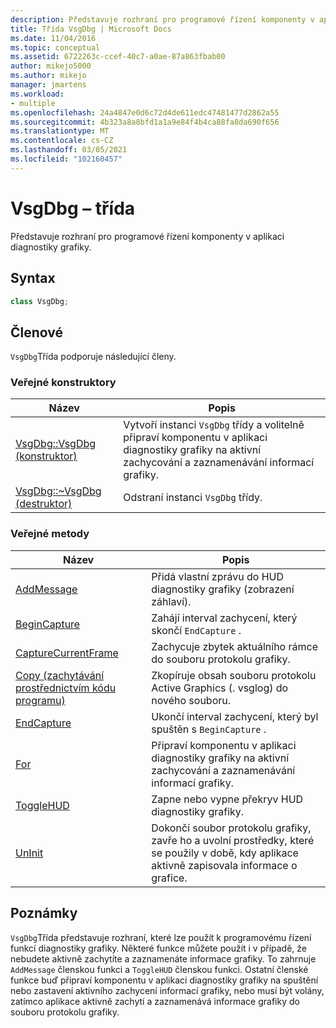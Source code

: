 ```yaml
---
description: Představuje rozhraní pro programové řízení komponenty v aplikaci diagnostiky grafiky.
title: Třída VsgDbg | Microsoft Docs
ms.date: 11/04/2016
ms.topic: conceptual
ms.assetid: 6722263c-ccef-40c7-a0ae-87a863fbab00
author: mikejo5000
ms.author: mikejo
manager: jmartens
ms.workload:
- multiple
ms.openlocfilehash: 24a4847e0d6c72d4de611edc47481477d2862a55
ms.sourcegitcommit: 4b323a8a8bfd1a1a9e84f4b4ca88fa8da690f656
ms.translationtype: MT
ms.contentlocale: cs-CZ
ms.lasthandoff: 03/05/2021
ms.locfileid: "102160457"
---
```

# <a name="vsgdbg-class"></a>VsgDbg – třída
Představuje rozhraní pro programové řízení komponenty v aplikaci diagnostiky grafiky.

## <a name="syntax"></a>Syntax

```C++
class VsgDbg;
```

## <a name="members"></a>Členové
 `VsgDbg`Třída podporuje následující členy.

### <a name="public-constructors"></a>Veřejné konstruktory

|Název|Popis|
|----------|-----------------|
|[VsgDbg::VsgDbg (konstruktor)](vsgdbg-vsgdbg-constructor.md)|Vytvoří instanci `VsgDbg` třídy a volitelně připraví komponentu v aplikaci diagnostiky grafiky na aktivní zachycování a zaznamenávání informací grafiky.|
|[VsgDbg::~VsgDbg (destruktor)](vsgdbg-tilde-vsgdbg-destructor.md)|Odstraní instanci `VsgDbg` třídy.|

### <a name="public-methods"></a>Veřejné metody

|Název|Popis|
|----------|-----------------|
|[AddMessage](addmessage.md)|Přidá vlastní zprávu do HUD diagnostiky grafiky (zobrazení záhlaví).|
|[BeginCapture](begincapture.md)|Zahájí interval zachycení, který skončí `EndCapture` .|
|[CaptureCurrentFrame](capturecurrentframe.md)|Zachycuje zbytek aktuálního rámce do souboru protokolu grafiky.|
|[Copy (zachytávání prostřednictvím kódu programu)](copy-programmatic-capture.md)|Zkopíruje obsah souboru protokolu Active Graphics (. vsglog) do nového souboru.|
|[EndCapture](endcapture.md)|Ukončí interval zachycení, který byl spuštěn s `BeginCapture` .|
|[For](init.md)|Připraví komponentu v aplikaci diagnostiky grafiky na aktivní zachycování a zaznamenávání informací grafiky.|
|[ToggleHUD](togglehud.md)|Zapne nebo vypne překryv HUD diagnostiky grafiky.|
|[UnInit](uninit.md)|Dokončí soubor protokolu grafiky, zavře ho a uvolní prostředky, které se použily v době, kdy aplikace aktivně zapisovala informace o grafice.|

## <a name="remarks"></a>Poznámky
 `VsgDbg`Třída představuje rozhraní, které lze použít k programovému řízení funkcí diagnostiky grafiky. Některé funkce můžete použít i v případě, že nebudete aktivně zachytíte a zaznamenáte informace grafiky. To zahrnuje `AddMessage` členskou funkci a `ToggleHUD` členskou funkci. Ostatní členské funkce buď připraví komponentu v aplikaci diagnostiky grafiky na spuštění nebo zastavení aktivního zachycení informací grafiky, nebo musí být volány, zatímco aplikace aktivně zachytí a zaznamenává informace grafiky do souboru protokolu grafiky.
